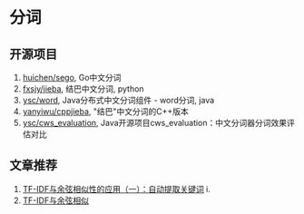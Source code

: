 # 分词

## 开源项目

1. [huichen/sego](https://github.com/huichen/sego), Go中文分词
2. [fxsjy/jieba](https://github.com/fxsjy/jieba), 结巴中文分词, python
3. [ysc/word](https://github.com/ysc/word), Java分布式中文分词组件 - word分词, java
4. [yanyiwu/cppjieba](yanyiwu/cppjieba), "结巴"中文分词的C++版本
5. [ysc/cws_evaluation](https://github.com/ysc/cws_evaluation), Java开源项目cws_evaluation：中文分词器分词效果评估对比

## 文章推荐

1. [TF-IDF与余弦相似性的应用（一）：自动提取关键词](http://www.ruanyifeng.com/blog/2013/03/tf-idf.html)
	i. []()
2. [TF-IDF与余弦相似](http://www.ruanyifeng.com/blog/2013/03/cosine_similarity.html)